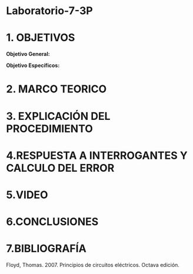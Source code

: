 # Laboratorio-7-3P

# 1. OBJETIVOS 

**Objetivo General:**



**Objetivo Específicos:**



# 2. MARCO TEORICO 



# 3. EXPLICACIÓN DEL PROCEDIMIENTO 




# 4.RESPUESTA A INTERROGANTES Y CALCULO DEL ERROR



# 5.VIDEO


# 6.CONCLUSIONES


# 7.BIBLIOGRAFÍA

Floyd, Thomas. 2007. Principios de circuitos eléctricos. Octava edición.

